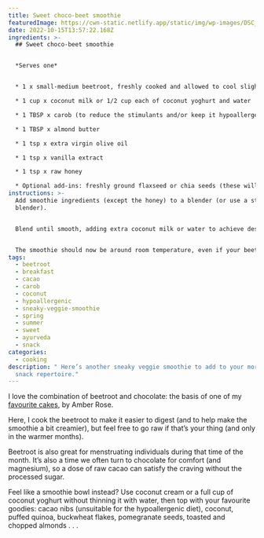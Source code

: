 ```yaml
---
title: Sweet choco-beet smoothie
featuredImage: https://cwn-static.netlify.app/static/img/wp-images/DSC_0276-1-copy-1.jpg
date: 2022-10-15T13:57:22.168Z
ingredients: >-
  ## Sweet choco-beet smoothie


  *Serves one*


  * 1 x small-medium beetroot, freshly cooked and allowed to cool slightly, then peeled 

  * 1 cup x coconut milk or 1/2 cup each of coconut yoghurt and water

  * 1 TBSP x carob (to reduce the stimulants and/or keep it hypoallergenic) or raw cacao

  * 1 TBSP x almond butter

  * 1 tsp x extra virgin olive oil 

  * 1 tsp x vanilla extract 

  * 1 tsp x raw honey 

  * Optional add-ins: freshly ground flaxseed or chia seeds (these will both thicken the smoothie so extra water might be necessary, depending on your desired thickness), maca powder
instructions: >-
  Add smoothie ingredients (except the honey) to a blender (or use a stick/staff
  blender). 


  Blend until smooth, adding extra coconut milk or water to achieve desired consistency.


  The smoothie should now be around room temperature, even if your beetroot was warm to begin with. If not, wait until it is before adding the honey, which shouldn’t be heated. When ready, add the honey, blend again, then serve.
tags:
  - beetroot
  - breakfast
  - cacao
  - carob
  - coconut
  - hypoallergenic
  - sneaky-veggie-smoothie
  - spring
  - summer
  - sweet
  - ayurveda
  - snack
categories:
  - cooking
description: " Here’s another sneaky veggie smoothie to add to your morning or
  snack repertoire."
---
```

I love the combination of beetroot and chocolate: the basis of one of my [favourite cakes](https://www.houseandgarden.co.uk/recipe/flour-free-chocolate-beetroot-cake), by Amber Rose. 

Here, I cook the beetroot to make it easier to digest (and to help make the smoothie a bit creamier), but feel free to go raw if that’s your thing (and only in the warmer months). 

Beetroot is also great for menstruating individuals during that time of the month. It’s also a time we often turn to chocolate for comfort (and magnesium), so a dose of raw cacao can satisfy the craving without the processed sugar. 

Feel like a smoothie bowl instead? Use coconut cream or a full cup of coconut yoghurt without thinning it with water, then top with your favourite goodies: cacao nibs (unsuitable for the hypoallergenic diet), coconut, puffed quinoa, buckwheat flakes, pomegranate seeds, toasted and chopped almonds . . .